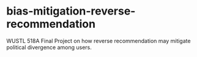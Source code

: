 # bias-mitigation-reverse-recommendation
WUSTL 518A Final Project on how reverse recommendation may mitigate political divergence among users.
